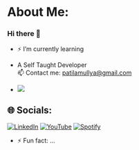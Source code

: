 # About Me:
### Hi there 👋

- ⚡ I’m currently learning <br>
 
- A Self Taught Developer <br> 📫 Contact me: patilamullya@gmail.com

- ![](https://komarev.com/ghpvc/?username=AmullyaPatil&color=green)

## 🌐 Socials:
[![LinkedIn](https://img.shields.io/badge/LinkedIn-%230077B5.svg?logo=linkedin&logoColor=white)](https://linkedin.com/in/Amullya-Patil) 
[![YouTube](https://img.shields.io/badge/YouTube-%23FF0000.svg?logo=YouTube&logoColor=white)](https://youtube.com/@marvel)
[![Spotify](https://img.shields.io/badge/Spotify-%230077B5.svg?logo=spotify&logoColor=green)](https://open.spotify.com/user/31id6dp75xrlypsewvokmsurzrlq) 

- ⚡ Fun fact: ...
   


